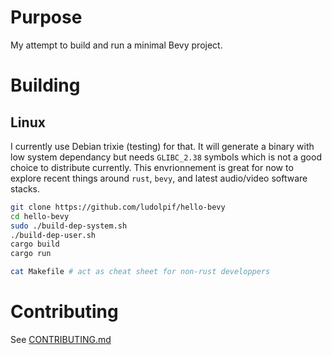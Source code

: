# Purpose
My attempt to build and run a minimal Bevy project.

# Building
## Linux
I currently use Debian trixie (testing) for that. It will generate a binary with low system dependancy but needs `GLIBC_2.38` symbols which is not a good choice to distribute currently. This envrionnement is great for now to explore recent things around `rust`, `bevy`, and latest audio/video software stacks.
```sh
git clone https://github.com/ludolpif/hello-bevy
cd hello-bevy
sudo ./build-dep-system.sh
./build-dep-user.sh
cargo build
cargo run

cat Makefile # act as cheat sheet for non-rust developpers
```
# Contributing
See [CONTRIBUTING.md](CONTRIBUTING.md)

